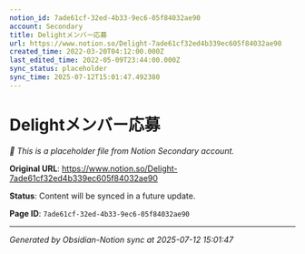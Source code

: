 ```yaml
---
notion_id: 7ade61cf-32ed-4b33-9ec6-05f84032ae90
account: Secondary
title: Delightメンバー応募
url: https://www.notion.so/Delight-7ade61cf32ed4b339ec605f84032ae90
created_time: 2022-03-20T04:12:00.000Z
last_edited_time: 2022-05-09T23:44:00.000Z
sync_status: placeholder
sync_time: 2025-07-12T15:01:47.492380
---
```


# Delightメンバー応募

*🔄 This is a placeholder file from Notion Secondary account.*

**Original URL**: https://www.notion.so/Delight-7ade61cf32ed4b339ec605f84032ae90

**Status**: Content will be synced in a future update.

**Page ID**: `7ade61cf-32ed-4b33-9ec6-05f84032ae90`

---

*Generated by Obsidian-Notion sync at 2025-07-12 15:01:47*
